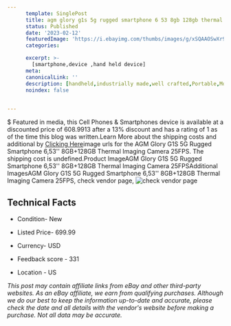 ```yaml
---
      template: SinglePost
      title: agm glory g1s 5g rugged smartphone 6 53 8gb 128gb thermal imaging camera 25fps
      status: Published
      date: '2023-02-12'
      featuredImage: 'https://i.ebayimg.com/thumbs/images/g/xSQAAOSwXr9jD5Kx/s-l225.jpg'
      categories: 

      excerpt: >-
        [smartphone,device ,hand held device]
      meta:
      canonicalLink: ''
      description: [handheld,industrially made,well crafted,Portable,Mobile,Compact,Convenient,Lightweight,Maneuverable,Man-portable,Miniature,Carriable,Hand-held,Light,Holdable,Transportable,Mobile device,Pocket-sized,On-the-go,Wireless,Cordless,Compact size,Convenient size, smartphone,device ,hand held device]
      noindex: false

        
---
```

$
    Featured in media, this Cell Phones & Smartphones device is available at a discounted price of 608.9913 after a 13% discount and has a rating of 1 as of the time this blog was written.Learn More about the shipping costs and additional by [Clicking Here](https://www.ebay.com/itm/314003841579?hash=item491c16622b%3Ag%3AxSQAAOSwXr9jD5Kx&mkevt=1&mkcid=1&mkrid=711-53200-19255-0&campid=%253CePNCampaignId%253E&customid=%253CreferenceId%253E&toolid=10049)image urls for the AGM Glory G1S 5G Rugged Smartphone 6,53'' 8GB+128GB Thermal Imaging Camera 25FPS. The shipping cost is undefined.Product ImageAGM Glory G1S 5G Rugged Smartphone 6,53'' 8GB+128GB Thermal Imaging Camera 25FPSAdditional ImagesAGM Glory G1S 5G Rugged Smartphone 6,53'' 8GB+128GB Thermal Imaging Camera 25FPS, check vendor page, ![check vendor page](https://origin-galleryplus.ebayimg.com/ws/web/314003841579_2_0_1/225x225.jpg,https://origin-galleryplus.ebayimg.com/ws/web/314003841579_3_0_1/225x225.jpg,https://origin-galleryplus.ebayimg.com/ws/web/314003841579_4_0_1/225x225.jpg,https://origin-galleryplus.ebayimg.com/ws/web/314003841579_5_0_1/225x225.jpg,https://origin-galleryplus.ebayimg.com/ws/web/314003841579_6_0_1/225x225.jpg,https://origin-galleryplus.ebayimg.com/ws/web/314003841579_7_0_1/225x225.jpg,https://origin-galleryplus.ebayimg.com/ws/web/314003841579_8_0_1/225x225.jpg,https://origin-galleryplus.ebayimg.com/ws/web/314003841579_9_0_1/225x225.jpg,https://origin-galleryplus.ebayimg.com/ws/web/314003841579_10_0_1/225x225.jpg,https://origin-galleryplus.ebayimg.com/ws/web/314003841579_11_0_1/225x225.jpg)
    
    

 ## Technical Facts 



     
      

 - Condition- New 


      

 - Listed Price- 699.99 


      

 - Currency- USD 


      

 - Feedback score - 331 


      

 - Location - US 


      
      

 *_This post may contain affiliate links from eBay and other third-party websites. As an eBay affiliate, we earn from qualifying purchases. Although we do our best to keep the information up-to-date and accurate, please check the date and all details with the vendor's website before making a purchase. Not all data may be accurate._*



    
    
    
    
    